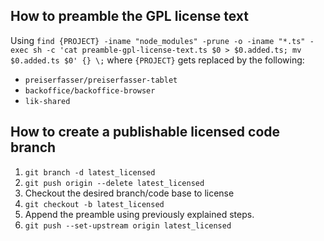 ## How to preamble the GPL license text

Using `find {PROJECT} -iname "node_modules" -prune -o -iname "*.ts" -exec sh -c 'cat preamble-gpl-license-text.ts $0 > $0.added.ts; mv $0.added.ts $0' {} \;` where `{PROJECT}` gets replaced by the following:

-   `preiserfasser/preiserfasser-tablet`
-   `backoffice/backoffice-browser`
-   `lik-shared`

## How to create a publishable licensed code branch

1. `git branch -d latest_licensed`
2. `git push origin --delete latest_licensed`
3. Checkout the desired branch/code base to license
4. `git checkout -b latest_licensed`
5. Append the preamble using previously explained steps.
6. `git push --set-upstream origin latest_licensed`
